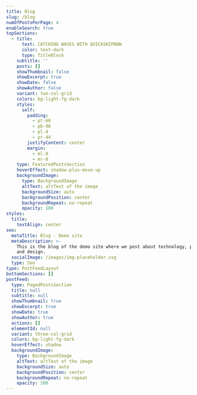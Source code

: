 ```yaml
---
title: Blog
slug: /blog
numOfPostsPerPage: 4
enableSearch: true
topSections:
  - title:
      text: CATCHING WAVES WITH QUICKSHIPNOW
      color: text-dark
      type: TitleBlock
    subtitle: ''
    posts: []
    showThumbnail: false
    showExcerpt: true
    showDate: false
    showAuthor: false
    variant: two-col-grid
    colors: bg-light-fg-dark
    styles:
      self:
        padding:
          - pt-60
          - pb-96
          - pl-4
          - pr-44
        justifyContent: center
        margin:
          - ml-0
          - mr-0
    type: FeaturedPostsSection
    hoverEffect: shadow-plus-move-up
    backgroundImage:
      type: BackgroundImage
      altText: altText of the image
      backgroundSize: auto
      backgroundPosition: center
      backgroundRepeat: no-repeat
      opacity: 100
styles:
  title:
    textAlign: center
seo:
  metaTitle: Blog - Demo site
  metaDescription: >-
    This is the blog of the demo site where we post about technology, product,
    and design.
  socialImage: /images/img-placeholder.svg
  type: Seo
type: PostFeedLayout
bottomSections: []
postFeed:
  type: PagedPostsSection
  title: null
  subtitle: null
  showThumbnail: true
  showExcerpt: true
  showDate: true
  showAuthor: true
  actions: []
  elementId: null
  variant: three-col-grid
  colors: bg-light-fg-dark
  hoverEffect: shadow
  backgroundImage:
    type: BackgroundImage
    altText: altText of the image
    backgroundSize: auto
    backgroundPosition: center
    backgroundRepeat: no-repeat
    opacity: 100
---
```

